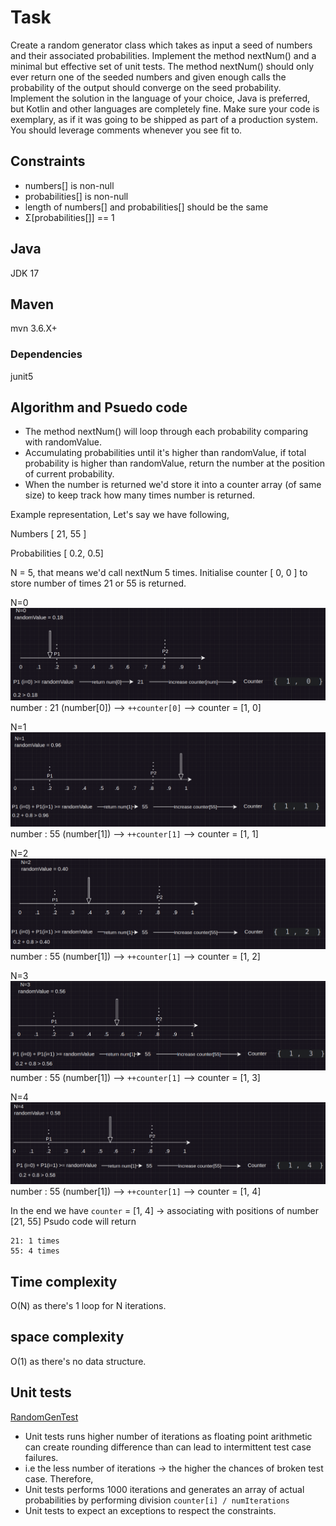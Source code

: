 # Task
Create a random generator class which takes as input a seed of numbers and their
associated probabilities. Implement the method nextNum() and a minimal but effective set of
unit tests. The method nextNum() should only ever return one of the seeded numbers and
given enough calls the probability of the output should converge on the seed probability.
Implement the solution in the language of your choice, Java is preferred, but Kotlin and other
languages are completely fine. Make sure your code is exemplary, as if it was going to be
shipped as part of a production system. You should leverage comments whenever you see fit
to.

## Constraints

- numbers[] is non-null
- probabilities[] is non-null
- length of numbers[] and probabilities[] should be the same
- Σ[probabilities[]] == 1

## Java
JDK 17

## Maven
mvn 3.6.X+

### Dependencies
junit5

## Algorithm and Psuedo code
- The method nextNum() will loop through each probability comparing with randomValue.
- Accumulating probabilities until it's higher than randomValue, if total probability is higher than randomValue, return the number at the position of current probability.
- When the number is returned we'd store it into a counter array (of same size) to keep track how many times number is returned. 

Example representation, 
Let's say we have following,

Numbers         [  21, 55 ]

Probabilities   [ 0.2, 0.5]

N = 5, that means we'd call nextNum 5 times. 
Initialise counter [ 0, 0 ] to store number of times 21 or 55 is returned.

N=0
![img.png](resources/img.png)
number : 21 (number[0]) --> `++counter[0]` --> counter = [1, 0]


N=1
![img_1.png](resources/img_1.png)
number : 55 (number[1]) --> `++counter[1]` --> counter = [1, 1]

N=2
![img_2.png](resources/img_2.png)
number : 55 (number[1]) --> `++counter[1]` --> counter = [1, 2]

N=3
![img_3.png](resources/img_3.png)
number : 55 (number[1]) --> `++counter[1]` --> counter = [1, 3]

N=4
![img_4.png](resources/img_4.png)
number : 55 (number[1]) --> `++counter[1]` --> counter = [1, 4]

In the end we have `counter` = [1, 4] -> associating with positions of number [21, 55] Psudo code will return
```shell
21: 1 times
55: 4 times
```


## Time complexity
O(N) as there's 1 loop for N iterations.

## space complexity
O(1) as there's no data structure. 

## Unit tests
[RandomGenTest](/src/test/java/org/example/RandomGenTest.java)
- Unit tests runs higher number of iterations as floating point arithmetic can create rounding difference than can lead to intermittent test case failures.
- i.e the less number of iterations -> the higher the chances of broken test case. Therefore, 
- Unit tests performs 1000 iterations and generates an array of actual probabilities by performing division  `counter[i] / numIterations`
- Unit tests to expect an exceptions to respect the constraints. 